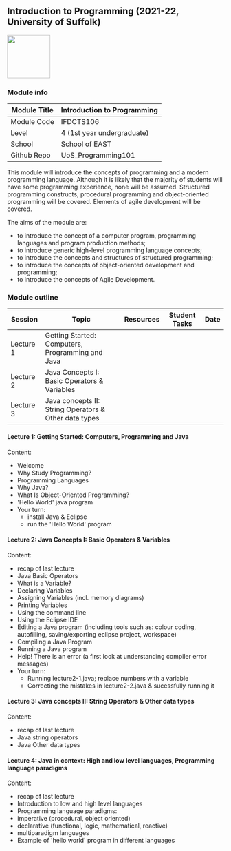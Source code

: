 ## Introduction to Programming (2021-22, University of Suffolk)

<img src="https://icanbea.org.uk/media/shapes/original/x-large/5000/5100/university-of-suffolk-logo.png" height="100" >

### Module info 

| Module Title  | Introduction to Programming |
| ------------  | -------------               |
| Module Code   | IFDCTS106                   |
| Level         | 4 (1st year undergraduate)  |
| School        | School of EAST              |
| Github Repo   | UoS_Programming101          |

This module will introduce the concepts of programming and a modern programming language. Although it is likely that the majority of students will have some programming experience, none will be assumed. Structured programming constructs, procedural programming and object-oriented programming will be covered. Elements of agile development will be covered. 

The aims of the module are: 

 * to introduce the concept of a computer program, programming languages and program production methods; 
 * to introduce generic high-level programming language concepts; 
 * to introduce the concepts and structures of structured programming; 
 * to introduce the concepts of object-oriented development and programming; 
 * to introduce the concepts of Agile Development. 

### Module outline


| Session       | Topic                       | Resources         | Student Tasks   |  Date             |
| ------------  | -------------               |------------------ | --------------  |  --------------   |
| Lecture 1     | Getting Started: Computers, Programming and Java  
| Lecture 2     | Java Concepts I: Basic Operators & Variables
| Lecture 3     | Java concepts II: String Operators & Other data types


#### Lecture 1: Getting Started: Computers, Programming and Java

Content:

 * Welcome
 * Why Study Programming?
 * Programming Languages
 * Why Java?
 * What Is Object-Oriented Programming?
 * 'Hello World' java program
 * Your turn: 
    * install Java & Eclipse
    * run the 'Hello World' program

#### Lecture 2: Java Concepts I: Basic Operators & Variables

Content: 
 * recap of last lecture
 * Java Basic Operators
 * What is a Variable?
 * Declaring Variables
 * Assigning Variables (incl. memory diagrams)
 * Printing Variables
 * Using the command line
 * Using the Eclipse IDE
 * Editing a Java program (including tools such as: colour coding, autofilling, saving/exporting eclipse project, workspace)
 * Compiling a Java Program
 * Running a Java program
 * Help! There is an error (a first look at understanding compiler error messages)
 * Your turn: 
    * Running lecture2-1.java; replace numbers with a variable
    * Correcting the mistakes in lecture2-2.java & sucessfully running it

#### Lecture 3: Java concepts II: String Operators & Other data types

Content:
* recap of last lecture
* Java string operators
* Java Other data types

#### Lecture 4: Java in context: High and low level languages, Programming language paradigms

Content:
 * recap of last lecture
 * Introduction to low and high level languages 
 * Programming language paradigms: 
  * imperative (procedural, object oriented)
  * declarative (functional, logic, mathematical, reactive) 
  * multiparadigm languages
 * Example of 'hello world' program in different languages


